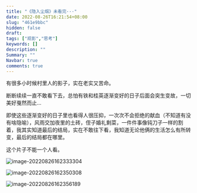 ```yaml
---
title: "《隐入尘烟》未看完···"
date: 2022-08-26T16:21:54+08:00
slug: "461e9bbc"
hidden: false
draft: 
tags: ["观影","思考"]
keywords: []
description: ""
Summary: ""
Navbar: true
comments: true
---
```




有很多小时候村里人的影子，实在老实又苦命。

<!--more-->

断断续续一直不敢看下去，总怕有铁和桂英逐渐变好的日子后面会突生变故，一切美好戛然而止… 

即使这些逐渐变好的日子里也看得人很压抑，一次次不会拒绝的献血（不知道有没有啥隐喻），风雨交加夜里的土砖，侄子婚礼剩菜，一件件事像钝刀子一样的割着，我其实知道最后的结局，实在不敢往下看，我知道无论他俩的生活怎么有所转变，最后的结局都在哪里。

这个片子不能一个人看。



![image-20220826162333304](https://file.sswin.site/img/202208261623376.png)

![image-20220826162350308](https://file.sswin.site/img/202208261623341.png)

![image-20220826162356189](https://file.sswin.site/img/202208261623215.png)
